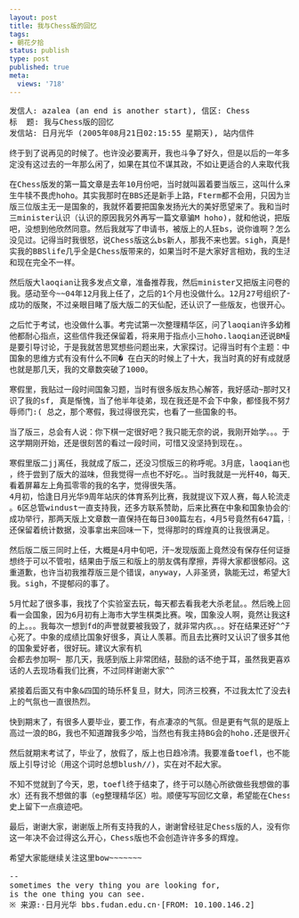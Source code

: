 ```yaml
---
layout: post
title: 我与Chess版的回忆
tags:
- 朝花夕拾
status: publish
type: post
published: true
meta:
  views: '718'
---
```

<pre class="ansi">发信人: azalea (an end is another start), 信区: Chess
标  题: 我与Chess版的回忆
发信站: 日月光华 (2005年08月21日02:15:55 星期天), 站内信件

终于到了说再见的时候了。也许没必要离开，我也斗争了好久，但是以后的一年多我肯
定没有这过去的一年那么闲了，如果在其位不谋其政，不如让更适合的人来取代我吧。

在Chess版发的第一篇文章是去年10月份吧，当时就叫嚣着要当版三，这叫什么来着？初
生牛犊不畏虎hoho。其实我那时在BBS还是新手上路，Fterm都不会用，只因为当时Chess
版三位版主无一是国象的，我就怀着要把国象发扬光大的美好愿望来了。我和当时的版
三minister认识（认识的原因我另外再写一篇文章骗M hoho)，就和他说，把版三让给我
吧，没想到他欣然同意。然后我就写了申请书，被版上的人狂bs，说你谁啊？怎么从来
没见过。记得当时我很怒，说Chess版这么bs新人，那我不来也罢。sigh，真是惭愧。其
实我的BBSlife几乎全是Chess版带来的，如果当时不是大家好言相劝，我的生活真的会
和现在完全不一样。

然后版大laoqian让我多发点文章，准备推荐我，然后minister又把版主问卷的答案给了
我。感动至今~~04年12月我上任了，之后的1个月也没做什么。12月27号组织了一次不算
成功的版聚，不过亲眼目睹了版大版二的天仙配，还认识了一些版友，也很开心。

之后忙于考试，也没做什么事。考完试第一次整理精华区，问了laoqian许多幼稚问题，
他都耐心指点，这些信件我还保留着，将来用于指点小三hoho.laoqian还说BM最重要的
是要引导讨论，于是我就苦思冥想些问题出来，大家探讨。记得当时有个主题：中象和
国象的思维方式有没有什么不同� 在白天的时候上了十大，我当时真的好有成就感haha.
也就是那几天，我的文章数突破了1000。

寒假里，我贴过一段时间国象习题，当时有很多版友热心解答，我好感动~那时又有幸认
识了我的sf, 真是惭愧，当了他半年徒弟，现在我还是不会下中象，都怪我不努力，有
辱师门:( 总之，那个寒假，我过得很充实，也看了一些国象的书。

当了版三，总会有人说：你下棋一定很好吧？我只能无奈的说，我刚开始学。。。于是
这学期刚开始，还是很刻苦的看过一段时间，可惜又没坚持到现在。。

寒假里版二jj离任，我就成了版二，还没习惯版三的称呼呢。3月底，laoqian也离任了
，终于尝到了版大的滋味，但我觉得一点也不好吃。。当时我就是一光杆40，每天上站
看着屏幕左上角孤零零的我的名字，觉得很失落。
4月初，恰逢日月光华9周年站庆的体育系列比赛，我就提议下双人赛，每人轮流走一步
。6区总管windust一直支持我，还多方联系赞助，后来比赛在中象和国象协会的协助下
成功举行，那两天版上文章数一直保持在每日300篇左右，4月5号竟然有647篇，我现在
还保留着统计数据，没事拿出来回味一下，觉得那时的辉煌真的让我很满足。

然后版二版三同时上任，大概是4月中旬吧，汗~发现版面上竟然没有保存任何证据！我
想终于可以不管啦，结果由于版三和版上的朋友偶有摩擦，弄得大家都很郁闷。这里郑
重道歉，也许当初我推荐版三是个错误，anyway，人非圣贤，孰能无过，希望大家原谅
我。sigh，不提郁闷的事了。

5月忙起了很多事，我找了个实验室去玩，每天都去看我老大杀老鼠。。然后晚上回来再
看一会国象，因为6月初有上海市大学生棋类比赛。唉，国象没人啊，竟然让我这种水平
的上。。。我每次一想到fd的声誉就要被我毁了，就非常内疚。。。好在结果还好^^开
心死了。中象的成绩比国象好很多，真让人羡慕。而且去比赛时又认识了很多其他学校
的国象爱好者，很好玩。建议大家有机
会都去参加啊~ 那几天，我感到版上非常团结，鼓励的话不绝于耳，虽然我更喜欢这些说
话的人去现场看我们比赛，不过同样谢谢大家^^

紧接着后面又有中象&amp;四国的琦乐杯复旦，财大，同济三校赛，不过我太忙了没去看。版
上的气氛也一直很热烈。

快到期末了，有很多人要毕业，要工作，有点凄凉的气氛。但是更有气氛的是版上一浪
高过一浪的BG，我也不知道蹭我多少哈，当然也有我主持BG会的hoho.还是很开心。

然后就期末考试了，毕业了，放假了，版上也日趋冷清。我要准备toefl，也不能经常在
版上引导讨论（用这个词时总想blush//)，实在对不起大家。

不知不觉就到了今天，恩，toefl终于结束了，终于可以随心所欲做些我想做的事（eg灌
水）还有我不想做的事（eg整理精华区）啦。顺便写写回忆文章，希望能在Chess版的历
史上留下一点痕迹吧。

最后，谢谢大家，谢谢版上所有支持我的人，谢谢曾经驻足Chess版的人，没有你们，我
这一年决不会过得这么开心，Chess版也不会创造许许多多的辉煌。

希望大家能继续关注这里bow~~~~~~~

--
sometimes the very thing you are looking for,
is the one thing you can see.
<span class="c33">※ 来源:·日月光华 bbs.fudan.edu.cn·[FROM: 10.100.146.2]</span></pre>